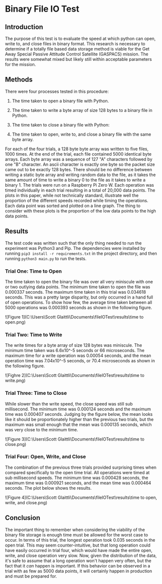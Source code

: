 # Binary File IO Test

## Introduction
The purpose of this test is to evaluate the speed at which python can open, write to, and close files in binary format.  This research is necessary to determine if a totally file based data storage method is viable for the Get Away Special Passive Attitude Control Satellite (GASPACS) mission.  The results were somewhat mixed but likely still within acceptable parameters for the mission.

## Methods
There were four processes tested in this procedure:
1. The time taken to open a binary file with Python.

2. The time taken to write a byte array of size 128 bytes to a binary file in Python.

3. The time taken to close a binary file with Python:

4. The time taken to open, write to, and close a binary file with the same byte array.

For each of the four trials, a 128 byte byte array was written to five files, 1000 times.  At the end of the trial, each file contained 5000 identical byte arrays.  Each byte array was a sequence of 127 "A" characters followed by one "B" character.  An ascii character is exactly one byte so the packet size came out to be exactly 128 bytes.  There should be no difference between writing a static byte array and writing random data to the file, as it takes the same amount of time to write a binary 0 to the file as it takes to write a binary 1. The trials were run on a Raspberry Pi Zero W.  Each operation was timed individually in each trial resulting in a total of 20,000 data points.  The plots in this paper, while not technically standard, illustrate well the proportion of the different speeds recorded while timing the operations.  Each data point was sorted and plotted on a line graph.  The thing to consider with these plots is the proportion of the low data points to the high data points.  

## Results
The test code was written such that the only thing needed to run the experiment was Python3 and Pip.  The dependencies were installed by running `pip3 install -r requirements.txt` in the project directory, and then running `python3 main.py` to run the tests.

### Trial One: Time to Open

The time taken to open the binary file was over all very miniscule with one or two outlying data points.  The minimum time taken to open the file was 0.000337 seconds.  The maximum time taken in this trial was 0.034618 seconds.  This was a pretty large disparity, but only occurred in a hand full of open operations.  To show how few, the average time taken between all 5000 operations was 0.000393 seconds as shown in the following figure.  

![Figure 1](C:\Users\Scott Glaittli\Documents\fileIOTest\results\time to open.png)

### Trial Two: Time to Write

The write times for a byte array of size 128 bytes was miniscule.  The minimum time taken was 6.6x10^-5 seconds or 66 microseconds.  The maximum time for a write operation was 0.00054 seconds, and the mean operation time was 7.04x10^-5 seconds, or 70.4 microseconds as shown in the following figure.

![Fighre 2](C:\Users\Scott Glaittli\Documents\fileIOTest\results\time to write.png)

### Trial Three: Time to Close

While slower than the write speed, the close speed was still sub millisecond.  The minimum time was 0.000124 seconds and the maximum time was 0.000407 seconds.  Judging by the figure below, the mean looks like it should be proportionately higher than the previous two trials, but the maximum was small enough that the mean was 0.000135 seconds, which was very close to the minimum time.

![Figure 3](C:\Users\Scott Glaittli\Documents\fileIOTest\results\time to close.png)

### Trial Four: Open, Write, and Close

The combination of the previous three trials provided surprising times when compared specifically to the open time trial.  All operations were timed at sub millisecond speeds.  The minimum time was 0.000428 seconds, the maximum time was 0.000921 seconds, and the mean time was 0.000464 seconds.  The plot below shows the results.  

![Figure 4](C:\Users\Scott Glaittli\Documents\fileIOTest\results\time to open, write, and close.png)

## Conclusion

The important thing to remember when considering the viability of the binary file storage is enough time must be allowed for the worst case to occur.  In terms of this trial, the longest operation took 0.035 seconds in the open trial.  This may seem counter-intuitive, but that long operation could have easily occurred in trial four, which would have made the entire open, write, and close operation very slow.  Now, given the distribution of the data, it's safe to assume that a long operation won't happen very often, but the fact that it *can* happen is important.  If this behavior can be observed in a trial with as few as 5000 data points, it will certainly happen in production and must be prepared for.  